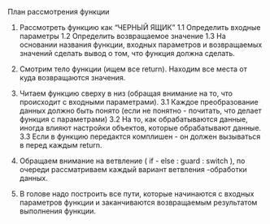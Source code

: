 План рассмотрения функции

1. Рассмотреть  функцию как “ЧЕРНЫЙ ЯЩИК”
1.1 Определить входные параметры
1.2 Определить возвращаемое значение
1.3 На основании названия функции, входных параметров и возвращаемых значений сделать вывод о том, что функция должна сделать.

2. Смотрим тело функции (ищем все return). Находим все места от куда возвращаются значения.

3. Читаем функцию сверху в низ (обращая внимание на то, что происходит с входными параметрами).
3.1 Каждое преобразование данных должно быть понято (если не понятно - почитать, что делает функция с параметрами)
3.2 На то, как обрабатываются данные, иногда влияют настройки объектов, которые обрабатывают данные.
3.3 Если в функцию передактся комплишен - он должен вызываться в перед каждым return.

4. Обращаем внимание на ветвление ( if - else  :  guard  :  switch ), по очереди рассматриваем каждый вариант ветвления  -обработки данных.

5. В голове  надо построить все пути, которые начинаются с входных параметров функции и заканчиваются возвращаемым результатом выполнения функции.
